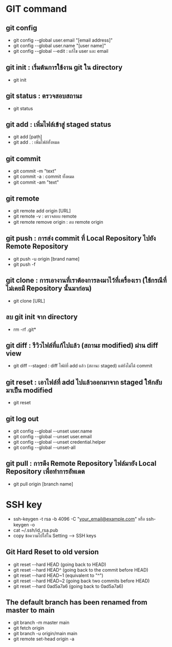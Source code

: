# GIT command
## git config
- git config --global user.email "[email address]" 
- git config --global user.name "[user name]"
- git config --global --edit : แก้ไข user และ email
## git init : เริ่มต้นการใช้งาน git ใน directory
- git init
## git status : ตรวจสอบสถานะ
- git status
## git add : เพิ่มไฟล์เข้าสู่ staged status
- git add [path]
- git add . : เพิ่มไฟล์ทั้งหมด
## git commit 
- git commit -m "text"
- git commit -a : commit ทั้งหมด
- git commit -am "text"
## git remote
- git remote add origin [URL]
- git remote -v : ตรวจสอบ remote
- git remote remove origin : ลบ remote origin
## git push : การส่ง commit ที่ Local Repository ไปยัง Remote Repository
- git push -u origin [brand name]
- git push -f


## git clone : การเอางานที่เราต้องการลงมาไว้ที่เครื่องเรา (ใช้กรณีที่ไม่เคยมี Repository นั้นมาก่อน)
- git clone [URL]
## ลบ git init จาก directory
- rm -rf .git*
## git diff : รีวิวไฟล์ที่แก้ไปแล้ว (สถานะ modified) ผ่าน diff view
- git diff --staged :  diff ไฟล์ที่ add แล้ว (สถานะ staged) แต่ยังไม่ได้ commit
## git reset : เอาไฟล์ที่ add ไปแล้วออกมาจาก staged ให้กลับมาเป็น modified
- git reset
## git log out 
- git config --global --unset user.name
- git config --global --unset user.email
- git config --global --unset credential.helper
- git config --global --unset-all 
## git pull : การดึง Remote Repository ไฟล์มายัง Local Repository เพื่อทำการอัพเดต 
- git pull origin [branch name]
# SSH key 
- ssh-keygen -t rsa -b 4096 -C "your_email@example.com" หรือ  ssh-keygen -o
- cat ~/.ssh/id_rsa.pub 
- copy ข้อความไปใส่ใน Setting --> SSH keys
## Git Hard Reset to old version
- git reset --hard HEAD       (going back to HEAD)
- git reset --hard HEAD^      (going back to the commit before HEAD)
- git reset --hard HEAD~1     (equivalent to "^")
- git reset --hard HEAD~2     (going back two commits before HEAD)
- git reset --hard 0ad5a7a6   (going back to 0ad5a7a6)
## The default branch has been renamed from master to main
- git branch -m master main
- git fetch origin
- git branch -u origin/main main
- git remote set-head origin -a
